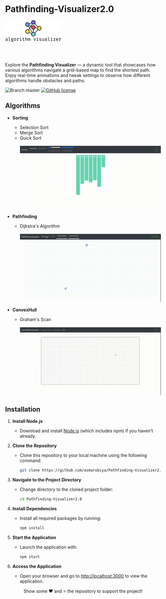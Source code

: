 # Pathfinding-Visualizer2.0

<a href="https://algorithm-visualizer.vercel.app/">
    <img src="./src/assets/heading_logo.png" alt="Algo Visualizer" title="Algorithm Visualizer" align="center" height="70" />
</a>
<br/><br/>
<br/><br/>

Explore the **Pathfinding Visualizer** — a dynamic tool that showcases how various algorithms navigate a grid-based map to find the shortest path. Enjoy real-time animations and tweak settings to observe how different algorithms handle obstacles and paths.

![Branch master](https://img.shields.io/badge/branch-main-brightgreen.svg?style=flat-square) [![GitHub license](https://img.shields.io/badge/license-MIT-blue.svg)](https://github.com/asmarubiya/Pathfinding-Visualizer2.0/blob/main/LICENSE)

## Algorithms

- **Sorting**

  - Selection Sort
  - Merge Sort
  - Quick Sort
    <br/><br/>
    <img src="./screenshots/sorting.gif" alt="Sorting Algorithms"/>

- **Pathfinding**

  - Dijkstra's Algorithm
    <br/><br/>
    <img src="./screenshots/pathfinder.gif" alt="Pathfinding Algorithms"/>

- **ConvexHull**
  - Graham's Scan
    <br/><br/>
    <img src="./screenshots/convex_instruct.gif" alt="Convex Hull Algorithms"/>


## Installation

1. **Install Node.js**

   - Download and install [Node.js](https://nodejs.org/) (which includes npm) if you haven't already.

2. **Clone the Repository**

   - Clone this repository to your local machine using the following command:
     ```bash
     git clone https://github.com/asmarubiya/Pathfinding-Visualizer2.0.git
     ```

3. **Navigate to the Project Directory**

   - Change directory to the cloned project folder:
     ```bash
     cd Pathfinding-Visualizer2.0
     ```

4. **Install Dependencies**

   - Install all required packages by running:
     ```bash
     npm install
     ```

5. **Start the Application**

   - Launch the application with:
     ```bash
     npm start
     ```

6. **Access the Application**
   - Open your browser and go to [http://localhost:3000](http://localhost:3000) to view the application.

<p align="center">
Show some ❤️ and ⭐️ the repository to support the project!
</p>
